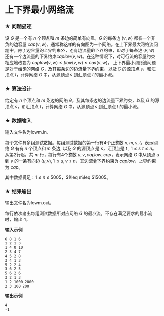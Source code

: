 # 上下界最小网络流

### ★ 问题描述

设 $G$ 是一个有 $n$ 个顶点和 $m$ 条边的简单有向图。$G$ 的每条边  $(v,w)$ 都有一个非负的边容量 $cap(v,w)$。通常称这样的有向图为一个网络。在上下界最大网络流问题中，除了边容量的上界约束外，还有边流量的下界约束，即对于每条边 $(v,w)$ 还有一个边流量的下界约束$caplow(v,w)$。在这种情况下，对可行流的容量约束相应地改变为 $caplow(v,w)≤flow(v,w)≤cap(v,w)$。
上下界最小网络流问题是对于给定的网络 $G$，及其每条边的边流量下界约束，以及 $G$ 的源顶点 $s$，和汇顶点 $t$，计算网络 $G$ 中，从源顶点 $s$ 到汇顶点 $t$ 的最小流。

### ★ 算法设计

给定有 $n$ 个顶点和 $m$ 条边的网络 $G$，及其每条边的边流量下界约束，以及 $G$ 的源顶点 $s$，和汇顶点 $t$，计算网络 $G$ 中，从源顶点 $s$ 到汇顶点 $t$ 的最小流。

### ★ 数据输入

输入文件名为lowm.in。

每个文件有多组测试数据。每组测试数据的第一行有4个正整数 $n,m,s,t​$，表示网络 $G​$ 有有 $n​$ 个顶点和 $m​$ 条边, 以及 $G​$ 的源顶点 是 $s​$，汇顶点是 $t​$ ,  $1\leq s,t\leq n​$。
从第2行起，共 $m$ 行，每行有4个整数 $u,v,caplow,cap$，表示网络 $G$ 中从顶点 $u$ 到 $v$ 的一条有向边  $(u,v), 1\leq u,v\leq n$，其边流量下界约束为 $caplow$，上界约束为 $cap$。

其中数据满足：$1\leq n\leq 5005$，$1\leq m\leq $15005。

### ★ 结果输出

输出文件名为lowm.out。

每行依次输出每组测试数据所对应网络 $G$ 的最小流。不存在满足要求的最小流时，输出-1。

**输入示例**  

```
6 8 1 6
1 2 1 3
1 4 0 10
2 3 4 7
4 5 2 8
3 4 1 3
5 2 2 4
3 6 2 5
5 6 2 6
3 2 1 3
1 2 1000 2000
2 3 100 200
```

**输出示例**  

```
4
-1
```


